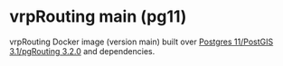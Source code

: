 # vrpRouting main (pg11)

vrpRouting Docker image (version main) built over [Postgres 11/PostGIS 3.1/pgRouting 3.2.0](https://hub.docker.com/r/pgrouting/pgrouting) and dependencies.
